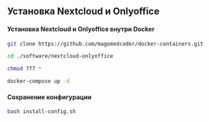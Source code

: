 ## Установка Nextcloud и Onlyoffice

#### Установка Nextcloud и Onlyoffice внутри Docker

```bash
git clone https://github.com/magomedcoder/docker-containers.git

cd ./software/nextcloud-onlyoffice

chmod 777 *

docker-compose up -d
```

#### Сохранение конфигурации

```bash
bash install-config.sh
```